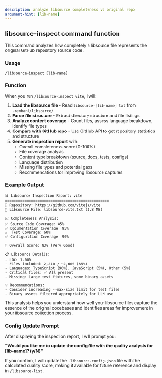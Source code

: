```yaml
---
description: analyze libsource completeness vs original repo
argument-hint: [lib-name]
---
```


## libsource-inspect command function

This command analyzes how completely a libsource file represents the original GitHub repository
source code.

### Usage

`/libsource-inspect [lib-name]`

### Function

When you run `/libsource-inspect vite`, I will:

1. **Load the libsource file** - Read `libsource-[lib-name].txt` from `.membank/libsource/`
2. **Parse file structure** - Extract directory structure and file listings
3. **Analyze content coverage** - Count files, assess language breakdown, identify file types
4. **Compare with GitHub repo** - Use GitHub API to get repository statistics and structure
5. **Generate inspection report** with:
    - Overall completeness score (0-100%)
    - File coverage analysis
    - Content type breakdown (source, docs, tests, configs)
    - Language distribution
    - Missing file types and potential gaps
    - Recommendations for improving libsource captures

### Example Output

```
📊 Libsource Inspection Report: vite
================================================
🔗 Repository: https://github.com/vitejs/vite
📁 Libsource File: libsource-vite.txt (3.8 MB)

📈 Completeness Analysis:
✅ Source Code Coverage: 85%
✅ Documentation Coverage: 95%
⚠️  Test Coverage: 60%
✅ Configuration Coverage: 90%

🎯 Overall Score: 83% (Very Good)

📋 Libsource Details:
- LOC: 1.000
- Files included: 2,210 / ~2,600 (85%)
- Languages: TypeScript (90%), JavaScript (5%), Other (5%)
- Critical files: ✅ All present
- Missing: Large test fixtures, some binary assets

💡 Recommendations:
- Consider increasing --max-size limit for test files
- Binary assets filtered appropriately for LLM use
```

This analysis helps you understand how well your libsource files capture the essence of the original
codebases and identifies areas for improvement in your libsource collection process.

### Config Update Prompt

After displaying the inspection report, I will prompt you:

**"Would you like me to update the config file with the quality analysis for [lib-name]? (y/N)"**

If you confirm, I will update the `.libsource-config.json` file with the calculated quality score,
making it available for future reference and display in `/libsource-list`.
